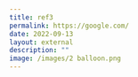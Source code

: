 ```yaml
---
title: ref3
permalink: https://google.com/
date: 2022-09-13
layout: external
description: ""
image: /images/2 balloon.png
---
```

